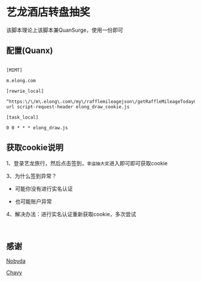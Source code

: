 # **艺龙酒店转盘抽奖**<br>



该脚本理论上该脚本兼QuanSurge，使用一份即可<br>



## 配置(Quanx)<br>

```

[MIMT]

m.elong.com

[rewrie_local]

^https:\/\/m\.elong\.com\/my\/rafflemileagejson\/getRaffleMileageTodayCount url script-request-header elong_draw_cookie.js

[task_local]

0 0 * * * elong_draw.js

```

## 获取cookie说明<br>

1、登录艺龙旅行，然后点击签到，`幸运抽大奖`进入即可即可获取cookie<br>


3、为什么签到异常？<br>

* 可能你没有进行实名认证<br>

* 也可能账户异常<br>

4、解决办法：进行实名认证重新获取cookie，多次尝试

​

## 感谢

[Nobyda](https://github.com/NobyDa/Scrip)<br>

[Chavy](https://github.com/chavyleung/script)
